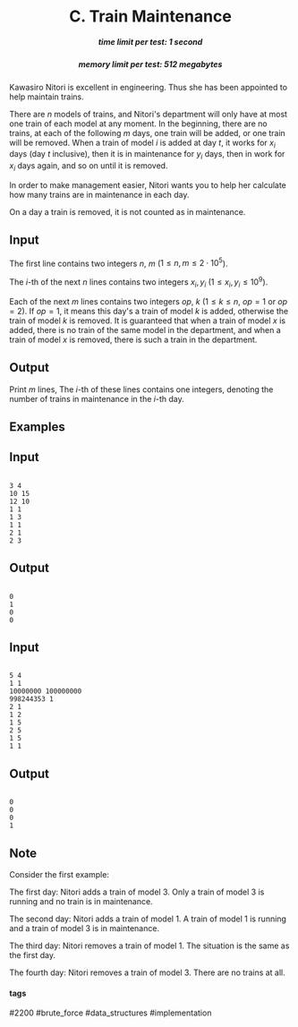 <h1 style='text-align: center;'> C. Train Maintenance</h1>

<h5 style='text-align: center;'>time limit per test: 1 second</h5>
<h5 style='text-align: center;'>memory limit per test: 512 megabytes</h5>

Kawasiro Nitori is excellent in engineering. Thus she has been appointed to help maintain trains.

There are $n$ models of trains, and Nitori's department will only have at most one train of each model at any moment. In the beginning, there are no trains, at each of the following $m$ days, one train will be added, or one train will be removed. When a train of model $i$ is added at day $t$, it works for $x_i$ days (day $t$ inclusive), then it is in maintenance for $y_i$ days, then in work for $x_i$ days again, and so on until it is removed.

In order to make management easier, Nitori wants you to help her calculate how many trains are in maintenance in each day.

On a day a train is removed, it is not counted as in maintenance.

## Input

The first line contains two integers $n$, $m$ ($1 \le n,m \le 2 \cdot 10^5$).

The $i$-th of the next $n$ lines contains two integers $x_i,y_i$ ($1 \le x_i,y_i \le 10^9$).

Each of the next $m$ lines contains two integers $op$, $k$ ($1 \le k \le n$, $op = 1$ or $op = 2$). If $op=1$, it means this day's a train of model $k$ is added, otherwise the train of model $k$ is removed. It is guaranteed that when a train of model $x$ is added, there is no train of the same model in the department, and when a train of model $x$ is removed, there is such a train in the department.

## Output

Print $m$ lines, The $i$-th of these lines contains one integers, denoting the number of trains in maintenance in the $i$-th day.

## Examples

## Input


```

3 4
10 15
12 10
1 1
1 3
1 1
2 1
2 3

```
## Output


```

0
1
0
0

```
## Input


```

5 4
1 1
10000000 100000000
998244353 1
2 1
1 2
1 5
2 5
1 5
1 1

```
## Output


```

0
0
0
1

```
## Note

Consider the first example:

The first day: Nitori adds a train of model $3$. Only a train of model $3$ is running and no train is in maintenance.

The second day: Nitori adds a train of model $1$. A train of model $1$ is running and a train of model $3$ is in maintenance.

The third day: Nitori removes a train of model $1$. The situation is the same as the first day.

The fourth day: Nitori removes a train of model $3$. There are no trains at all.



#### tags 

#2200 #brute_force #data_structures #implementation 
